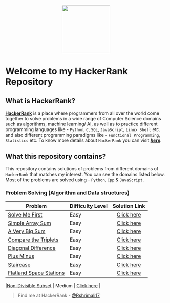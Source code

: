 <p align="center">
  <img height=150 src="https://user-images.githubusercontent.com/46785798/59959996-d810a500-94e2-11e9-91ab-e47196f8fcf6.jpg">

</p>

# Welcome to my HackerRank Repository 

## What is HackerRank?
[__HackerRank__](https://www.hackerrank.com/) is a place where programmers from all over the world come together to solve problems in a wide range of Computer Science domains such as algorithms, machine learning/ AI, as well as to practice different programming languages like - `Python`, `C`, `SQL`, `JavaScript`, `Linux Shell` etc. and also different programming paradigms like - `Functional Programming`, `Statistics` etc. To know more details about `HackerRank` you can visit [___here___](https://www.hackerrank.com/faq). 


## What this repository contains?

This repository contains solutions of problems from different domains of `HackerRank` that matches my interest. You can see the domains listed below. Most of the problems are solved using - `Python`, `Cpp` & `JavaScript`.
 
### Problem Solving (Algorithm and Data structures)
| Problem | Difficulty Level | Solution Link |
|---------|------------------|:-------------:|
|[Solve Me First](https://www.hackerrank.com/challenges/solve-me-first/problem)| Easy | [Click here](https://github.com/Rshrimali17/Hackerrank-Questions/blob/40b6778f83f388fd367ddc541d6e21ebb35ab7a0/Problem%20Solving/Solve_Me_First.cpp) |   
|[Simple Array Sum](https://www.hackerrank.com/challenges/simple-array-sum/problem)| Easy | [Click here](https://github.com/Rshrimali17/Hackerrank-Questions/blob/30c7e795b222d58a441e0f101a326e983a05ab07/Problem%20Solving/Simple_array_sum) |   
|[A Very Big Sum](https://www.hackerrank.com/challenges/a-very-big-sum/problem)| Easy | [Click here](https://github.com/Rshrimali17/Hackerrank-Questions/blob/master/Problem%20Solving/A_very_big_sum.cpp)|
|[Compare the Triplets](https://www.hackerrank.com/challenges/compare-the-triplets/copy-from/193111432)| Easy | [Click here](https://github.com/Rshrimali17/Hackerrank-Questions/blob/master/Problem%20Solving/Compare_the_triplets.cpp) |
|[Diagonal Difference](https://www.hackerrank.com/challenges/diagonal-difference/problem)| Easy | [Click here](https://github.com/Rshrimali17/Hackerrank-Questions/blob/master/Problem%20Solving/Diagonal_differene.cpp)|
|[Plus Minus](https://www.hackerrank.com/challenges/plus-minus/problem) | Easy | [Click here](https://github.com/Rshrimali17/Hackerrank-Questions/blob/master/Problem%20Solving/plus_minus.cpp) |
|[Staircase](https://www.hackerrank.com/challenges/staircase/problem) | Easy | [Click here](https://github.com/Rshrimali17/Hackerrank-Questions/blob/master/Problem%20Solving/staircase.cpp) |
|[Flatland Space Stations](https://www.hackerrank.com/challenges/flatland-space-stations/copy-from/194688221)| Easy | [Click here](https://github.com/Rshrimali17/Hackerrank-Questions/blob/master/Problem%20Solving/Flatland_Space_Stations.cpp) |   


|[Non-Divisible Subset](https://www.hackerrank.com/challenges/non-divisible-subset/problem) | Medium | [Click here](https://github.com/Rshrimali17/Hackerrank-Questions/blob/master/Problem%20Solving/Non_Divisible_subset.cpp) |   


> Find me at HackerRank - [@Rshrimali17](https://www.hackerrank.com/Rshrimali17) 